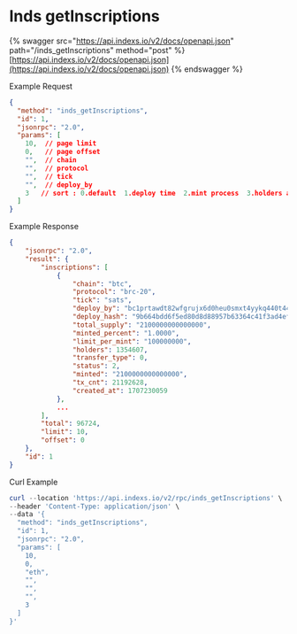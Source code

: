 # Inds getInscriptions

{% swagger src="https://api.indexs.io/v2/docs/openapi.json" path="/inds_getInscriptions" method="post" %}
[https://api.indexs.io/v2/docs/openapi.json](https://api.indexs.io/v2/docs/openapi.json)
{% endswagger %}

Example Request

```json
{
  "method": "inds_getInscriptions",
  "id": 1,
  "jsonrpc": "2.0",
  "params": [
    10,  // page limit 
    0,   // page offset
    "",  // chain 
    "",  // protocol
    "",  // tick 
    "",  // deploy_by
    3   // sort : 0.default  1.deploy time  2.mint process  3.holders amt  4.transaction amt
  ]
}
```

Example Response

```json
{
    "jsonrpc": "2.0",
    "result": {
        "inscriptions": [
            {
                "chain": "btc",
                "protocol": "brc-20",
                "tick": "sats",
                "deploy_by": "bc1prtawdt82wfgrujx6d0heu0smxt4yykq440t447wan88csf3mc7csm3ulcn",
                "deploy_hash": "9b664bdd6f5ed80d8d88957b63364c41f3ad4efb8eee11366aa16435974d9333",
                "total_supply": "2100000000000000",
                "minted_percent": "1.0000",
                "limit_per_mint": "100000000",
                "holders": 1354607,
                "transfer_type": 0,
                "status": 2,
                "minted": "2100000000000000",
                "tx_cnt": 21192628,
                "created_at": 1707230059
            },
            ...
        ],
        "total": 96724,
        "limit": 10,
        "offset": 0
    },
    "id": 1
}
```

Curl Example&#x20;

```powershell
curl --location 'https://api.indexs.io/v2/rpc/inds_getInscriptions' \
--header 'Content-Type: application/json' \
--data '{
  "method": "inds_getInscriptions",
  "id": 1,
  "jsonrpc": "2.0",
  "params": [
    10,
    0,
    "eth",
    "",
    "",
    "",
    3
  ]
}'
```

